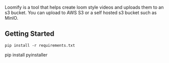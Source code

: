 Loomify is a tool that helps create loom style videos and uploads them to an s3 bucket.
You can upload to AWS S3 or a self hosted s3 bucket such as MinIO.


## Getting Started
`pip install -r requirements.txt`


pip install pyinstaller